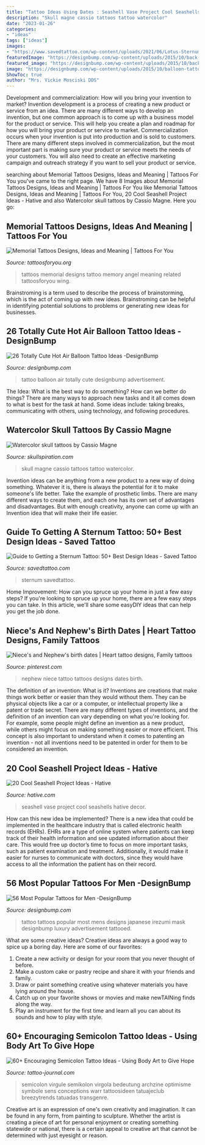 ```yaml
---
title: "Tattoo Ideas Using Dates : Seashell Vase Project Cool Seashells Hative Decor"
description: "Skull magne cassio tattoos tattoo watercolor"
date: "2023-01-26"
categories:
- "ideas"
tags: ["ideas"]
images:
- "https://www.savedtattoo.com/wp-content/uploads/2021/06/Lotus-Sternum-Tattoo-2-1024x1024.jpg"
featuredImage: "https://designbump.com/wp-content/uploads/2015/10/back-tattoo-ideas-for-men.jpg"
featured_image: "https://designbump.com/wp-content/uploads/2015/10/back-tattoo-ideas-for-men.jpg"
image: "https://designbump.com/wp-content/uploads/2015/10/balloon-tattoo-ideas12.jpg"
ShowToc: true
author: "Mrs. Vickie Mosciski DDS"
---
```



Development and commercialization: How will you bring your invention to market?
Invention development is a process of creating a new product or service from an idea. There are many different ways to develop an invention, but one common approach is to come up with a business model for the product or service. This will help you create a plan and roadmap for how you will bring your product or service to market.
 Commercialization occurs when your invention is put into production and is sold to customers. There are many different steps involved in commercialization, but the most important part is making sure your product or service meets the needs of your customers. You will also need to create an effective marketing campaign and outreach strategy if you want to sell your product or service.

	

		
searching about Memorial Tattoos Designs, Ideas and Meaning | Tattoos For You you've came to the right page. We have 8 Images about Memorial Tattoos Designs, Ideas and Meaning | Tattoos For You like Memorial Tattoos Designs, Ideas and Meaning | Tattoos For You, 20 Cool Seashell Project Ideas - Hative and also Watercolor skull tattoos by Cassio Magne. Here you go:
		
    
## Memorial Tattoos Designs, Ideas And Meaning | Tattoos For You

<img loading=lazy src="http://www.tattoosforyou.org/wp-content/uploads/2013/09/Memorial-Tattoos-Designs-767x1024.jpg" onerror="this.onerror=null;this.src='https://tse2.mm.bing.net/th?id=OIP.6kUeUuAMQVLmmGn0iJsspwHaJ4&amp;pid=15.1';" alt="Memorial Tattoos Designs, Ideas and Meaning | Tattoos For You">

_Source: tattoosforyou.org_

>tattoos memorial designs tattoo memory angel meaning related tattoosforyou wing. 

	

Brainstroming is a term used to describe the process of brainstorming, which is the act of coming up with new ideas. Brainstroming can be helpful in identifying potential solutions to problems or generating new ideas for businesses.

    
## 26 Totally Cute Hot Air Balloon Tattoo Ideas -DesignBump

<img loading=lazy src="https://designbump.com/wp-content/uploads/2015/10/balloon-tattoo-ideas12.jpg" onerror="this.onerror=null;this.src='https://tse3.mm.bing.net/th?id=OIP.JkWOLGtyoyfy6GlsmJGpKwHaLH&amp;pid=15.1';" alt="26 Totally Cute Hot Air Balloon Tattoo Ideas -DesignBump">

_Source: designbump.com_

>tattoo balloon air totally cute designbump advertisement. 

	

The Idea: What is the best way to do something?
How can we better do things? There are many ways to approach new tasks and it all comes down to what is best for the task at hand. Some ideas include: taking breaks, communicating with others, using technology, and following procedures.

    
## Watercolor Skull Tattoos By Cassio Magne

<img loading=lazy src="https://www.skullspiration.com/wp-content/uploads/2014/08/skull-tattoo-by-Cassio-Magne.jpg" onerror="this.onerror=null;this.src='https://tse3.mm.bing.net/th?id=OIP.Q7HvOMSuHggtfKVdNdnypgHaJ4&amp;pid=15.1';" alt="Watercolor skull tattoos by Cassio Magne">

_Source: skullspiration.com_

>skull magne cassio tattoos tattoo watercolor. 

	

Invention ideas can be anything from a new product to a new way of doing something. Whatever it is, there is always the potential for it to make someone's life better. Take the example of prosthetic limbs. There are many different ways to create them, and each one has its own set of advantages and disadvantages. But with enough creativity, anyone can come up with an Invention idea that will make their life easier.

    
## Guide To Getting A Sternum Tattoo: 50+ Best Design Ideas - Saved Tattoo

<img loading=lazy src="https://www.savedtattoo.com/wp-content/uploads/2021/06/Lotus-Sternum-Tattoo-2-1024x1024.jpg" onerror="this.onerror=null;this.src='https://tse1.mm.bing.net/th?id=OIP.a5587xU3oEnpC7EGXGv0gwHaHa&amp;pid=15.1';" alt="Guide to Getting a Sternum Tattoo: 50+ Best Design Ideas - Saved Tattoo">

_Source: savedtattoo.com_

>sternum savedtattoo. 

	

Home Improvement: How can you spruce up your home in just a few easy steps?
If you're looking to spruce up your home, there are a few easy steps you can take. In this article, we'll share some easyDIY ideas that can help you get the job done.

    
## Niece&#039;s And Nephew&#039;s Birth Dates | Heart Tattoo Designs, Family Tattoos

<img loading=lazy src="https://i.pinimg.com/736x/e7/d7/b9/e7d7b91377c92b05ebca89f17b797cc0--niece-and-nephew-births.jpg" onerror="this.onerror=null;this.src='https://tse4.mm.bing.net/th?id=OIP.nB0wf-dCeUH1HC6QhN9QmAHaMY&amp;pid=15.1';" alt="Niece&#039;s and Nephew&#039;s birth dates | Heart tattoo designs, Family tattoos">

_Source: pinterest.com_

>nephew niece tattoo tattoos designs dates birth. 

	

The definition of an invention: What is it?
Inventions are creations that make things work better or easier than they would without them. They can be physical objects like a car or a computer, or intellectual property like a patent or trade secret. There are many different types of inventions, and the definition of an invention can vary depending on what you're looking for. For example, some people might define an invention as a new product, while others might focus on making something easier or more efficient. This concept is also important to understand when it comes to patenting an invention - not all inventions need to be patented in order for them to be considered an invention.

    
## 20 Cool Seashell Project Ideas - Hative

<img loading=lazy src="https://hative.com/wp-content/uploads/2014/12/seashell-project-ideas/7-seashell-vase.jpg" onerror="this.onerror=null;this.src='https://tse1.mm.bing.net/th?id=OIP.aPfXizY4yijZISR7BdlsEAHaJ4&amp;pid=15.1';" alt="20 Cool Seashell Project Ideas - Hative">

_Source: hative.com_

>seashell vase project cool seashells hative decor. 

	

How can this new idea be implemented?
There is a new idea that could be implemented in the healthcare industry that is called electronic health records (EHRs). EHRs are a type of online system where patients can keep track of their health information and see updated information about their care. This would free up doctor’s time to focus on more important tasks, such as patient examination and treatment. Additionally, it would make it easier for nurses to communicate with doctors, since they would have access to all the information the patient has on their record.

    
## 56 Most Popular Tattoos For Men -DesignBump

<img loading=lazy src="https://designbump.com/wp-content/uploads/2015/10/back-tattoo-ideas-for-men.jpg" onerror="this.onerror=null;this.src='https://tse2.mm.bing.net/th?id=OIP.UMI1bMT0wPziipRX2xNH8AAAAA&amp;pid=15.1';" alt="56 Most Popular Tattoos for Men -DesignBump">

_Source: designbump.com_

>tattoo tattoos popular most mens designs japanese irezumi mask designbump luxury advertisement tattooed. 

	

What are some creative ideas?
Creative ideas are always a good way to spice up a boring day. Here are some of our favorites: 
1. Create a new activity or design for your room that you never thought of before. 
2. Make a custom cake or pastry recipe and share it with your friends and family. 
3. Draw or paint something creative using whatever materials you have lying around the house. 
4. Catch up on your favorite shows or movies and make newTAINing finds along the way. 
5. Play an instrument for the first time and learn all you can about its sounds and how to play with style.

    
## 60+ Encouraging Semicolon Tattoo Ideas - Using Body Art To Give Hope

<img loading=lazy src="https://tattoo-journal.com/wp-content/uploads/2016/08/semicolon-tattoo35-650x650.jpg" onerror="this.onerror=null;this.src='https://tse2.mm.bing.net/th?id=OIP.IBdAYELKD6n7VTctELDtAwHaHa&amp;pid=15.1';" alt="60+ Encouraging Semicolon Tattoo Ideas - Using Body Art to Give Hope">

_Source: tattoo-journal.com_

>semicolon virgule semikolon virgola bedeutung archzine optimisme symbole sens conceptions warr tattoosideen tatuajeclub breezytrends tatuadas transgenre. 

	

Creative art is an expression of one's own creativity and imagination. It can be found in any form, from painting to sculpture. Whether the artist is creating a piece of art for personal enjoyment or creating something statewide or national, there is a certain appeal to creative art that cannot be determined with just eyesight or reason.

